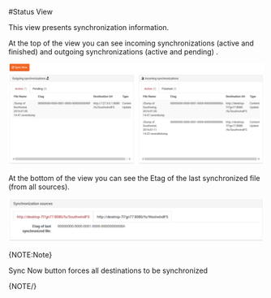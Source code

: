 ﻿#Status View

This view presents synchronization information.

At the top of the view you can see incoming synchronizations (active and finished)  and outgoing  synchronizations (active and pending) .

![Figure 1. Studio. Status view](images/status-view-1.png)

At the bottom of the view you can see the Etag of the last synchronized file (from all sources).

![Figure 2. Studio. Status view](images/status-view-2.png)

{NOTE:Note}

Sync Now button forces all destinations to be synchronized

{NOTE/}